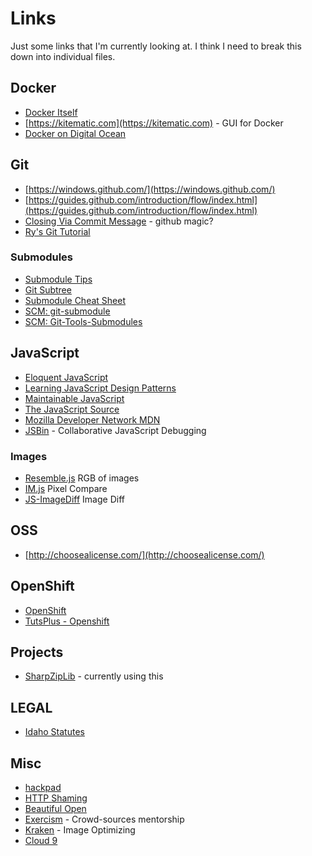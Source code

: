 # Links #
Just some links that I'm currently looking at. I think I need to break this down into individual files.

## Docker ##
 - [Docker Itself](https://www.docker.com/)
 - [https://kitematic.com](https://kitematic.com) - GUI for Docker
 - [Docker on Digital Ocean](https://www.digitalocean.com/company/blog/coreos-now-available-on-digitalocean/)

## Git ##
 - [https://windows.github.com/](https://windows.github.com/)
 - [https://guides.github.com/introduction/flow/index.html](https://guides.github.com/introduction/flow/index.html)
 - [Closing Via Commit Message](https://help.github.com/articles/closing-issues-via-commit-messages) - github magic?
 - [Ry's Git Tutorial](http://rypress.com/tutorials/git/index.html)

### Submodules ###
 - [Submodule Tips](http://blogs.atlassian.com/2013/03/git-submodules-workflows-tips/)
 - [Git Subtree](http://blogs.atlassian.com/2013/05/alternatives-to-git-submodule-git-subtree/)
 - [Submodule Cheat Sheet](http://blog.jacius.info/git-submodule-cheat-sheet/)
 - [SCM: git-submodule](http://git-scm.com/docs/git-submodule)
 - [SCM: Git-Tools-Submodules](http://git-scm.com/book/en/Git-Tools-Submodules)


## JavaScript ##
 - [Eloquent JavaScript](http://eloquentjavascript.net/)
 - [Learning JavaScript Design Patterns](http://addyosmani.com/resources/essentialjsdesignpatterns/book/)
 - [Maintainable JavaScript](http://shop.oreilly.com/product/0636920025245.do)
 - [The JavaScript Source](http://www.javascriptsource.com/)
 - [Mozilla Developer Network MDN](https://developer.mozilla.org/en-US/docs/Web/JavaScript)
 - [JSBin](http://jsbin.com/) - Collaborative JavaScript Debugging

### Images ###
 - [Resemble.js](http://huddle.github.io/Resemble.js/) RGB of images
 - [IM.js](http://tcorral.github.io/IM.js/) Pixel Compare
 - [JS-ImageDiff](http://humblesoftware.github.io/js-imagediff/) Image Diff

## OSS ##
  - [http://choosealicense.com/](http://choosealicense.com/)

## OpenShift ##
  - [OpenShift](https://www.openshift.com/get-started)
  - [TutsPlus - Openshift](http://code.tutsplus.com/tutorials/running-wordpress-on-openshift-an-introduction--cms-20058)

## Projects ##
  - [SharpZipLib](https://github.com/icsharpcode/SharpZipLib) - currently using this


## LEGAL ##
  - [Idaho Statutes](http://legislature.idaho.gov/idstat/Title2/T2CH2.htm)

## Misc ##
  - [hackpad](https://hackpad.com/)
  - [HTTP Shaming](http://httpshaming.tumblr.com/)
  - [Beautiful Open](http://beautifulopen.com/)
  - [Exercism](http://exercism.io/) - Crowd-sources mentorship
  - [Kraken](https://kraken.io/) - Image Optimizing
  - [Cloud 9](https://c9.io)
